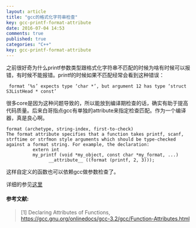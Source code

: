 ```yaml
---
layout: article
title: "gcc的格式化字符串检查"
key: gcc-printf-format-attribute
date: 2016-07-04 14:53
comments: true
published: true
categories: "C++"
key: gcc-printf-format-attribute
---
```

  之前很好奇为什么printf参数类型跟格式化字符串不匹配的时候为啥有时候可以报错，有时候不能报错。printf的时候如果不匹配经常会看到这种错误：

  	 format ‘%s’ expects type ‘char *’, but argument 12 has type ‘struct S3ListHead * const’

  很多core是因为这种问题导致的，所以能放到编译期检查的话，确实有助于提高代码质量。后来白哥指点gcc有单独的attribute来指定检查匹配。作为一个编译器，真是良心啊。

  	format (archetype, string-index, first-to-check)
	The format attribute specifies that a function takes printf, scanf, strftime or strfmon style arguments which should be type-checked against a format string. For example, the declaration:
	          extern int
	          my_printf (void *my_object, const char *my_format, ...)
	                __attribute__ ((format (printf, 2, 3)));
  
  这样自定义的函数也可以依赖gcc做参数检查了。

  详细的参见[这里][1]

#### 参考文献:

>\[1] Declaring Attributes of Functions, <https://gcc.gnu.org/onlinedocs/gcc-3.2/gcc/Function-Attributes.html>

[1]: https://gcc.gnu.org/onlinedocs/gcc-3.2/gcc/Function-Attributes.html "Declaring Attributes of Functions"
